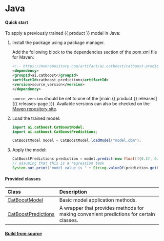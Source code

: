 # Java

#### Quick start

To apply a previously trained {{ product }} model in Java:
1. Install the package using a package manager.

    Add the following block to the dependencies section of the pom.xml file for Maven:

    ```xml
    <!-- https://mvnrepository.com/artifact/ai.catboost/catboost-prediction -->
    <dependency>
    <groupId>ai.catboost</groupId>
    <artifactId>catboost-prediction</artifactId>
    <version>source_version</version>
    </dependency>
    ```

    `source_version` should be set to one of the [main {{ product }} releases]({{ releases-page }}). Available versions can also be checked on the [Maven repository site](https://h.yandex-team.ru/?https%3A%2F%2Fmvnrepository.com%2Fartifact%2Fai.catboost%2Fcatboost-prediction).

1. Load the trained model:

    ```java
    import ai.catboost.CatBoostModel;
    import ai.catboost.CatBoostPredictions;

    CatBoostModel model = CatBoostModel.loadModel("model.cbm");
    ```

1. Apply the model:
    ```java
    CatBoostPredictions prediction = model.predict(new float[]{0.1f, 0.3f, 0.2f}, new String[]{"foo", "bar", "baz"});
    // assuming that this is a regression task
    System.out.print("model value is " + String.valueOf(prediction.get(0, 0));
    ```

#### Provided classes

Class | Description |
:--- | :---
[CatBoostModel](java-reference_catboostmodel.md) | Basic model application methods. |
[CatBoostPredictions](java-reference_catboostpredictions.md) | A wrapper that provides methods for making convenient predictions for certain classes.|

#### [Build from source](../installation/java-installation-build-from-source-maven.md)
